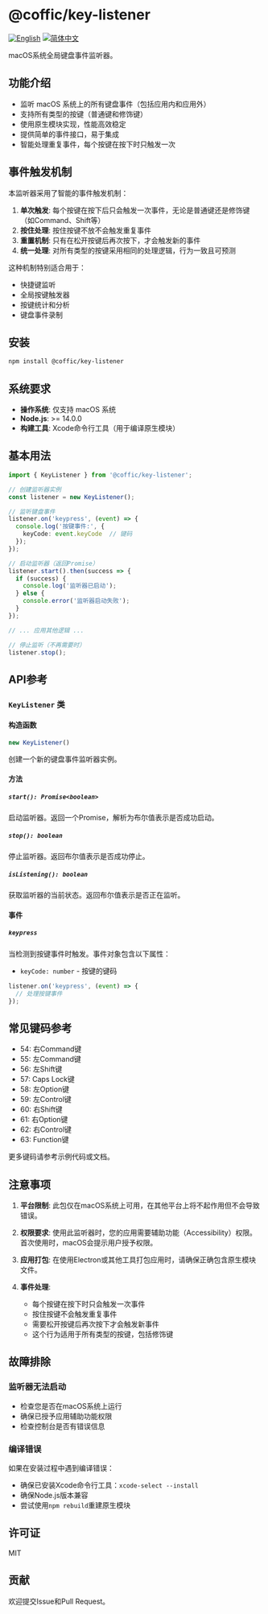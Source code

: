 # @coffic/key-listener

[![English](https://img.shields.io/badge/English-Click-yellow)](README.md)
[![简体中文](https://img.shields.io/badge/中文文档-点击查看-orange)](README-zh.md)

macOS系统全局键盘事件监听器。

## 功能介绍

- 监听 macOS 系统上的所有键盘事件（包括应用内和应用外）
- 支持所有类型的按键（普通键和修饰键）
- 使用原生模块实现，性能高效稳定
- 提供简单的事件接口，易于集成
- 智能处理重复事件，每个按键在按下时只触发一次

## 事件触发机制

本监听器采用了智能的事件触发机制：

1. **单次触发**: 每个按键在按下后只会触发一次事件，无论是普通键还是修饰键（如Command、Shift等）
2. **按住处理**: 按住按键不放不会触发重复事件
3. **重置机制**: 只有在松开按键后再次按下，才会触发新的事件
4. **统一处理**: 对所有类型的按键采用相同的处理逻辑，行为一致且可预测

这种机制特别适合用于：
- 快捷键监听
- 全局按键触发器
- 按键统计和分析
- 键盘事件录制

## 安装

```bash
npm install @coffic/key-listener
```

## 系统要求

- **操作系统**: 仅支持 macOS 系统
- **Node.js**: >= 14.0.0
- **构建工具**: Xcode命令行工具（用于编译原生模块）

## 基本用法

```typescript
import { KeyListener } from '@coffic/key-listener';

// 创建监听器实例
const listener = new KeyListener();

// 监听键盘事件
listener.on('keypress', (event) => {
  console.log('按键事件:', {
    keyCode: event.keyCode  // 键码
  });
});

// 启动监听器（返回Promise）
listener.start().then(success => {
  if (success) {
    console.log('监听器已启动');
  } else {
    console.error('监听器启动失败');
  }
});

// ... 应用其他逻辑 ...

// 停止监听（不再需要时）
listener.stop();
```

## API参考

### `KeyListener` 类

#### 构造函数

```typescript
new KeyListener()
```

创建一个新的键盘事件监听器实例。

#### 方法

##### `start(): Promise<boolean>`

启动监听器。返回一个Promise，解析为布尔值表示是否成功启动。

##### `stop(): boolean`

停止监听器。返回布尔值表示是否成功停止。

##### `isListening(): boolean`

获取监听器的当前状态。返回布尔值表示是否正在监听。

#### 事件

##### `keypress`

当检测到按键事件时触发。事件对象包含以下属性：

- `keyCode: number` - 按键的键码

```typescript
listener.on('keypress', (event) => {
  // 处理按键事件
});
```

## 常见键码参考

- 54: 右Command键
- 55: 左Command键
- 56: 左Shift键
- 57: Caps Lock键
- 58: 左Option键
- 59: 左Control键
- 60: 右Shift键
- 61: 右Option键
- 62: 右Control键
- 63: Function键

更多键码请参考示例代码或文档。

## 注意事项

1. **平台限制**: 此包仅在macOS系统上可用，在其他平台上将不起作用但不会导致错误。

2. **权限要求**: 使用此监听器时，您的应用需要辅助功能（Accessibility）权限。首次使用时，macOS会提示用户授予权限。

3. **应用打包**: 在使用Electron或其他工具打包应用时，请确保正确包含原生模块文件。

4. **事件处理**: 
   - 每个按键在按下时只会触发一次事件
   - 按住按键不会触发重复事件
   - 需要松开按键后再次按下才会触发新事件
   - 这个行为适用于所有类型的按键，包括修饰键

## 故障排除

### 监听器无法启动

- 检查您是否在macOS系统上运行
- 确保已授予应用辅助功能权限
- 检查控制台是否有错误信息

### 编译错误

如果在安装过程中遇到编译错误：

- 确保已安装Xcode命令行工具：`xcode-select --install`
- 确保Node.js版本兼容
- 尝试使用`npm rebuild`重建原生模块

## 许可证

MIT

## 贡献

欢迎提交Issue和Pull Request。
